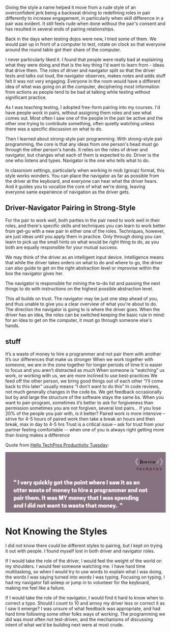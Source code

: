 Giving the style a name helped it move from a rude style of an overconfident jerk being a backseat driving to redefining roles in pair differently to increase engagement, in particularly when skill difference in a pair was evident. It still feels rude when done without the pair's consent and has resulted in several ends of pairing relationships.


Back in the days when testing dojos were new, I tried some of them. We would pair up in front of a computer to test, rotate on clock so that everyone around the round table got their share of the computer.

I never particularly liked it. I found that people were really bad at explaining what they were doing and that is the key thing I'd want to learn from - ideas that drive them. The roles of driver and navigator split so that the driver tests and talks out loud, the navigator observes, makes notes and adds stuff felt it was not very engaging. Everyone in the room would have a different idea of what was going on at the computer, deciphering most information from actions as people tend to be bad at talking while testing without significant practice.

As I was teaching testing, I adopted free-form pairing into my courses. I'd have people work in pairs, without assigning them roles and see what comes out. Most often I saw one of the people in the pair be active and the other one trying to contribute something, often quietly watching unless there was a specific discussion on what to do.

Then I learned about strong-style pair programming. With strong-style pair programming, the core is that any ideas from one person's head must go through the other person's hands. It relies on the roles of driver and navigator, but changes what each of them is expected to do. Driver is the one who listens and types. Navigator is the one who tells what to do.

In classroom settings, particularly when working in mob (group) format, this style works wonders. You can place the navigator as far as possible from the driver at the keyboard, and everyone can hear what the driver hears. And it guides you to vocalize the core of what we're doing, leaving everyone same experience of navigation as the driver gets.

## Driver-Navigator Pairing in Strong-Style

For the pair to work well, both parties in the pair need to work well in their roles, and there's specific skills and techniques you can learn to work better from get-go with a new pair in either one of the roles. Techniques, however, are just ideas until you apply them in practice. Only through doing you can learn to pick up the small hints on what would be right thing to do, as you both are equally responsible for your mutual success.

We may think of the driver as an intelligent input device. Intelligence means that while the driver takes orders on what to do and where to go, the driver can also guide to get on the right abstraction level or improvise within the box the navigator gives her.

The navigator is responsible for mining the to-do list and passing the next things to do with instructions on the highest possible abstraction level.

This all builds on trust. The navigator may be just one step ahead of you, and thus unable to give you a clear overview of what you're about to do. The direction the navigator is going to is where the driver goes. When the driver has an idea, the roles can be switched keeping the basic rule in mind: for an idea to get on the computer, it must go through someone else's hands.

## stuff

It’s a waste of money to hire a programmer and not pair them with another
It’s our differences that make us stronger
When we work together with someone, we are in the zone together for longer periods of time
It is easier to focus and you aren’t distracted as much
When someone is “watching” us work, or working with us, we are more inclined to use best-practices
We feed off the other person, we bring good things out of each other
“I’ll come back to this later” usually means “I don’t want to do this”
In code reviews, not much generally changes in the code
  bs.
We get feedback occasionally but by and large the structure of the software stays the same
  bs.
When you want to pair-program, sometimes it’s better to ask for forgiveness than permission
   sometimes you are not forgiven, several lost pairs...
   if you lose 20% of the people you pair with, is it better?
Paired work is more intensive – strive for 4-5 hours of paired work then take a break
  an hours and then break, max in day to 4-5 hrs
Trust is a critical issue – ask for trust from your partner
  feeling comfortable -- when one of you is always right
  getting more than losing makes a difference


Quote from [Hello TechPros Productivity Tuesday](http://hellotechpros.com/llewellyn-falco-productivity/):

![Forcing Pairing](images/ForcingPairing.png)


# Not Knowing the Styles

I did not know there could be different styles to pairing, but I kept on trying it out with people. I found myself lost in both driver and navigator roles.

If I would take the role of the driver, I would feel the weight of the world on my shoulders. I would feel someone watching me. I have hard time multitasking, so when I would try to use words to explain what I was doing, the words I was saying turned into words I was typing. Focusing on typing, I had my navigator fall asleep or jump in to volunteer for the keyboard, making me feel like a failure.

If I would take the role of the navigator, I would find it hard to know when to correct a typo. Should I count to 10 and annoy my driver less or correct it as I saw it emerge? I was unsure of what feedback was appropriate, and had hard time following some other folks ways of working. The programming we did was most often not test-driven, and the mechanisms of discussing intent of what we'd be building next were at most crude. 
